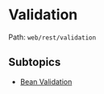 # Validation

Path: `web/rest/validation`

## Subtopics
- [Bean Validation](./bean_validation/README.md)
